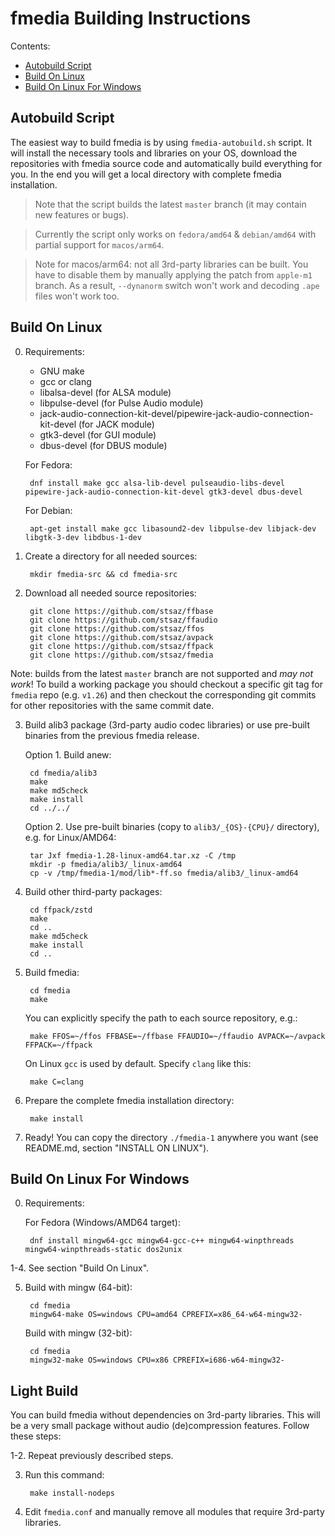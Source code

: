 # fmedia Building Instructions

Contents:

* [Autobuild Script](#autobuild-script)
* [Build On Linux](#build-on-linux)
* [Build On Linux For Windows](#build-on-linux-for-windows)


## Autobuild Script

The easiest way to build fmedia is by using `fmedia-autobuild.sh` script.  It will install the necessary tools and libraries on your OS, download the repositories with fmedia source code and automatically build everything for you.  In the end you will get a local directory with complete fmedia installation.

> Note that the script builds the latest `master` branch (it may contain new features or bugs).

> Currently the script only works on `fedora/amd64` & `debian/amd64` with partial support for `macos/arm64`.

> Note for macos/arm64: not all 3rd-party libraries can be built.  You have to disable them by manually applying the patch from `apple-m1` branch.  As a result, `--dynanorm` switch won't work and decoding `.ape` files won't work too.


## Build On Linux

0. Requirements:

	* GNU make
	* gcc or clang
	* libalsa-devel (for ALSA module)
	* libpulse-devel (for Pulse Audio module)
	* jack-audio-connection-kit-devel/pipewire-jack-audio-connection-kit-devel (for JACK module)
	* gtk3-devel (for GUI module)
	* dbus-devel (for DBUS module)

	For Fedora:

		dnf install make gcc alsa-lib-devel pulseaudio-libs-devel pipewire-jack-audio-connection-kit-devel gtk3-devel dbus-devel

	For Debian:

		apt-get install make gcc libasound2-dev libpulse-dev libjack-dev libgtk-3-dev libdbus-1-dev

1. Create a directory for all needed sources:

		mkdir fmedia-src && cd fmedia-src

2. Download all needed source repositories:

		git clone https://github.com/stsaz/ffbase
		git clone https://github.com/stsaz/ffaudio
		git clone https://github.com/stsaz/ffos
		git clone https://github.com/stsaz/avpack
		git clone https://github.com/stsaz/ffpack
		git clone https://github.com/stsaz/fmedia

Note: builds from the latest `master` branch are not supported and *may not work*!
To build a working package you should checkout a specific git tag for `fmedia` repo (e.g. `v1.26`) and then checkout the corresponding git commits for other repositories with the same commit date.

3. Build alib3 package (3rd-party audio codec libraries) or use pre-built binaries from the previous fmedia release.

	Option 1. Build anew:

		cd fmedia/alib3
		make
		make md5check
		make install
		cd ../../

	Option 2. Use pre-built binaries (copy to `alib3/_{OS}-{CPU}/` directory), e.g. for Linux/AMD64:

		tar Jxf fmedia-1.28-linux-amd64.tar.xz -C /tmp
		mkdir -p fmedia/alib3/_linux-amd64
		cp -v /tmp/fmedia-1/mod/lib*-ff.so fmedia/alib3/_linux-amd64

4. Build other third-party packages:

		cd ffpack/zstd
		make
		cd ..
		make md5check
		make install
		cd ..

5. Build fmedia:

		cd fmedia
		make

	You can explicitly specify the path to each source repository, e.g.:

		make FFOS=~/ffos FFBASE=~/ffbase FFAUDIO=~/ffaudio AVPACK=~/avpack FFPACK=~/ffpack

	On Linux `gcc` is used by default.  Specify `clang` like this:

		make C=clang

6. Prepare the complete fmedia installation directory:

		make install

7. Ready!  You can copy the directory `./fmedia-1` anywhere you want (see README.md, section "INSTALL ON LINUX").


## Build On Linux For Windows

0. Requirements:

	For Fedora (Windows/AMD64 target):

		dnf install mingw64-gcc mingw64-gcc-c++ mingw64-winpthreads mingw64-winpthreads-static dos2unix

1-4. See section "Build On Linux".

5. Build with mingw (64-bit):

		cd fmedia
		mingw64-make OS=windows CPU=amd64 CPREFIX=x86_64-w64-mingw32-

	Build with mingw (32-bit):

		cd fmedia
		mingw32-make OS=windows CPU=x86 CPREFIX=i686-w64-mingw32-


## Light Build

You can build fmedia without dependencies on 3rd-party libraries.  This will be a very small package without audio (de)compression features.  Follow these steps:

1-2. Repeat previously described steps.

3. Run this command:

		make install-nodeps

4. Edit `fmedia.conf` and manually remove all modules that require 3rd-party libraries.
